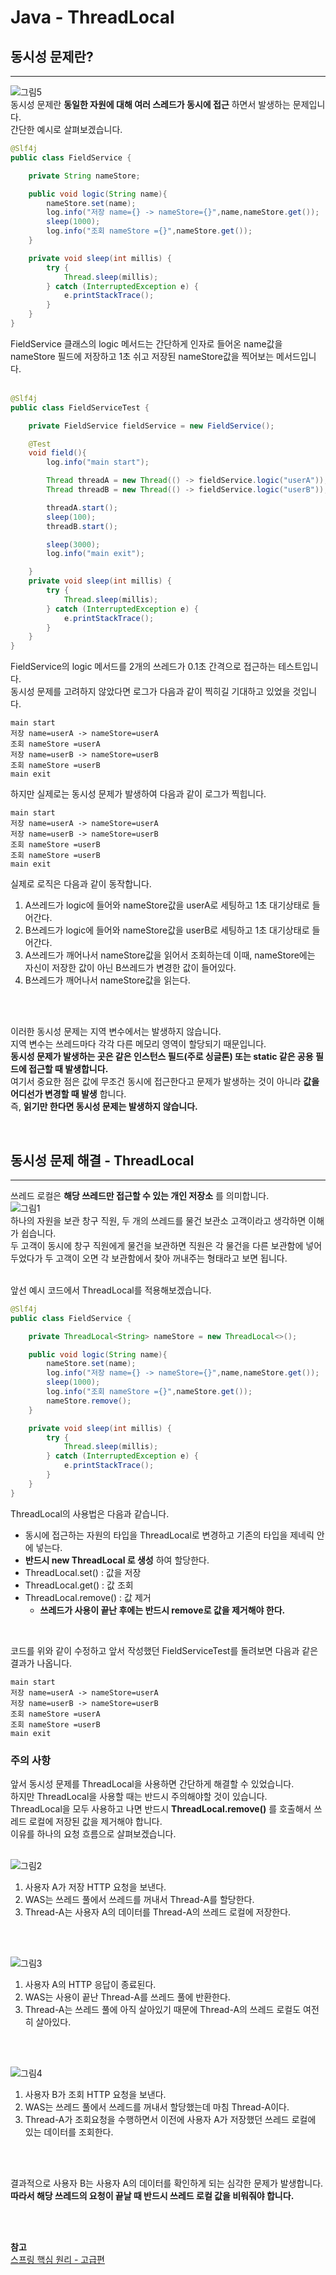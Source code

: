 # Java - ThreadLocal


## 동시성 문제란?
---
![그림5](https://github.com/backtony/blog-code/blob/master/java/img/3/41-5.PNG?raw=true)  
동시성 문제란 __동일한 자원에 대해 여러 스레드가 동시에 접근__ 하면서 발생하는 문제입니다.  
간단한 예시로 살펴보겠습니다.
```java
@Slf4j
public class FieldService {

    private String nameStore;

    public void logic(String name){
        nameStore.set(name);
        log.info("저장 name={} -> nameStore={}",name,nameStore.get());
        sleep(1000);
        log.info("조회 nameStore ={}",nameStore.get());        
    }

    private void sleep(int millis) {
        try {
            Thread.sleep(millis);
        } catch (InterruptedException e) {
            e.printStackTrace();
        }
    }
}
```
FieldService 클래스의 logic 메서드는 간단하게 인자로 들어온 name값을 nameStore 필드에 저장하고 1초 쉬고 저장된 nameStore값을 찍어보는 메서드입니다.  
<Br>

```java
@Slf4j
public class FieldServiceTest {

    private FieldService fieldService = new FieldService();

    @Test
    void field(){
        log.info("main start");

        Thread threadA = new Thread(() -> fieldService.logic("userA"));
        Thread threadB = new Thread(() -> fieldService.logic("userB"));

        threadA.start();
        sleep(100);
        threadB.start();

        sleep(3000);
        log.info("main exit");

    }
    private void sleep(int millis) {
        try {
            Thread.sleep(millis);
        } catch (InterruptedException e) {
            e.printStackTrace();
        }
    }
}
```
FieldService의 logic 메서드를 2개의 쓰레드가 0.1초 간격으로 접근하는 테스트입니다.  
동시성 문제를 고려하지 않았다면 로그가 다음과 같이 찍히길 기대하고 있었을 것입니다.  
```
main start
저장 name=userA -> nameStore=userA
조회 nameStore =userA
저장 name=userB -> nameStore=userB
조회 nameStore =userB
main exit
```
하지만 실제로는 동시성 문제가 발생하여 다음과 같이 로그가 찍힙니다.  
```
main start
저장 name=userA -> nameStore=userA
저장 name=userB -> nameStore=userB
조회 nameStore =userB
조회 nameStore =userB
main exit
```
실제로 로직은 다음과 같이 동작합니다.  
1. A쓰레드가 logic에 들어와 nameStore값을 userA로 세팅하고 1초 대기상태로 들어간다.
2. B쓰레드가 logic에 들어와 nameStore값을 userB로 세팅하고 1초 대기상태로 들어간다.
3. A쓰레드가 깨어나서 nameStore값을 읽어서 조회하는데 이때, nameStore에는 자신이 저장한 값이 아닌 B쓰레드가 변경한 값이 들어있다.
4. B쓰레드가 깨어나서 nameStore값을 읽는다.  

<br><br>

이러한 동시성 문제는 지역 변수에서는 발생하지 않습니다.  
지역 변수는 쓰레드마다 각각 다른 메모리 영역이 할당되기 때문입니다.  
__동시성 문제가 발생하는 곳은 같은 인스턴스 필드(주로 싱글톤) 또는 static 같은 공용 필드에 접근할 때 발생합니다.__  
여기서 중요한 점은 값에 무조건 동시에 접근한다고 문제가 발생하는 것이 아니라 __값을 어디선가 변경할 때 발생__ 합니다.  
즉, __읽기만 한다면 동시성 문제는 발생하지 않습니다.__

<br>

## 동시성 문제 해결 - ThreadLocal
---
쓰레드 로컬은 __해당 쓰레드만 접근할 수 있는 개인 저장소__ 를 의미합니다.  
![그림1](https://github.com/backtony/blog-code/blob/master/java/img/3/41-1.PNG?raw=true)  
하나의 자원을 보관 창구 직원, 두 개의 쓰레드를 물건 보관소 고객이라고 생각하면 이해가 쉽습니다.  
두 고객이 동시에 창구 직원에게 물건을 보관하면 직원은 각 물건을 다른 보관함에 넣어두었다가 두 고객이 오면 각 보관함에서 찾아 꺼내주는 형태라고 보면 됩니다.  
<br>

앞선 예시 코드에서 ThreadLocal를 적용해보겠습니다. 
```java
@Slf4j
public class FieldService {

    private ThreadLocal<String> nameStore = new ThreadLocal<>();

    public void logic(String name){
        nameStore.set(name);
        log.info("저장 name={} -> nameStore={}",name,nameStore.get());
        sleep(1000);
        log.info("조회 nameStore ={}",nameStore.get());
        nameStore.remove();      
    }

    private void sleep(int millis) {
        try {
            Thread.sleep(millis);
        } catch (InterruptedException e) {
            e.printStackTrace();
        }
    }
}
```
ThreadLocal의 사용법은 다음과 같습니다.
+ 동시에 접근하는 자원의 타입을 ThreadLocal로 변경하고 기존의 타입을 제네릭 안에 넣는다.
+ __반드시 new ThreadLocal 로 생성__ 하여 할당한다.
+ ThreadLocal.set() : 값을 저장
+ ThreadLocal.get() : 값 조회
+ ThreadLocal.remove() : 값 제거
    - __쓰레드가 사용이 끝난 후에는 반드시 remove로 값을 제거해야 한다.__

<br>

코드를 위와 같이 수정하고 앞서 작성했던 FieldServiceTest를 돌려보면 다음과 같은 결과가 나옵니다.
```
main start
저장 name=userA -> nameStore=userA
저장 name=userB -> nameStore=userB
조회 nameStore =userA
조회 nameStore =userB
main exit
```


### 주의 사항
앞서 동시성 문제를 ThreadLocal을 사용하면 간단하게 해결할 수 있었습니다.  
하지만 ThreadLocal을 사용할 때는 반드시 주의해야할 것이 있습니다.  
ThreadLocal을 모두 사용하고 나면 반드시 __ThreadLocal.remove()__ 를 호출해서 쓰레드 로컬에 저장된 값을 제거해야 합니다.  
이유를 하나의 요청 흐름으로 살펴보겠습니다.  
<br>


![그림2](https://github.com/backtony/blog-code/blob/master/java/img/3/41-2.PNG?raw=true)  
1. 사용자 A가 저장 HTTP 요청을 보낸다.
2. WAS는 쓰레드 풀에서 쓰레드를 꺼내서 Thread-A를 할당한다.
3. Thread-A는 사용자 A의 데이터를 Thread-A의 쓰레드 로컬에 저장한다.

<br><Br>

![그림3](https://github.com/backtony/blog-code/blob/master/java/img/3/41-3.PNG?raw=true)  
1. 사용자 A의 HTTP 응답이 종료된다.
2. WAS는 사용이 끝난 Thread-A를 쓰레드 풀에 반환한다.
3. Thread-A는 쓰레드 풀에 아직 살아있기 때문에 Thread-A의 쓰레드 로컬도 여전히 살아있다.

<br><Br>

![그림4](https://github.com/backtony/blog-code/blob/master/java/img/3/41-4.PNG?raw=true)  
1. 사용자 B가 조회 HTTP 요청을 보낸다.
2. WAS는 쓰레드 풀에서 쓰레드를 꺼내서 할당했는데 마침 Thread-A이다.
3. Thread-A가 조회요청을 수행하면서 이전에 사용자 A가 저장했던 쓰레드 로컬에 있는 데이터를 조회한다.

<br><Br>

결과적으로 사용자 B는 사용자 A의 데이터를 확인하게 되는 심각한 문제가 발생합니다.  
__따라서 해당 쓰레드의 요청이 끝날 때 반드시 쓰레드 로컬 값을 비워줘야 합니다.__






<Br><Br>

__참고__  
<a href="https://www.inflearn.com/course/%EC%8A%A4%ED%94%84%EB%A7%81-%ED%95%B5%EC%8B%AC-%EC%9B%90%EB%A6%AC-%EA%B3%A0%EA%B8%89%ED%8E%B8#" target="_blank"> 스프링 핵심 원리 - 고급편</a>   






